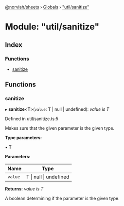 [@norviah/sheets](../README.md) › [Globals](../globals.md) › ["util/sanitize"](_util_sanitize_.md)

# Module: "util/sanitize"

## Index

### Functions

* [sanitize](_util_sanitize_.md#sanitize)

## Functions

###  sanitize

▸ **sanitize**<**T**>(`value`: T | null | undefined): *value is T*

Defined in util/sanitize.ts:5

Makes sure that the given parameter is the given type.

**Type parameters:**

▪ **T**

**Parameters:**

Name | Type |
------ | ------ |
`value` | T &#124; null &#124; undefined |

**Returns:** *value is T*

A boolean determining if the parameter is the given type.
